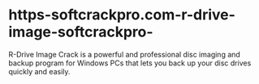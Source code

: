 # https-softcrackpro.com-r-drive-image-softcrackpro-
 R-Drive Image Crack is a powerful and professional disc imaging and backup program for Windows PCs that lets you back up your disc drives quickly and easily.
